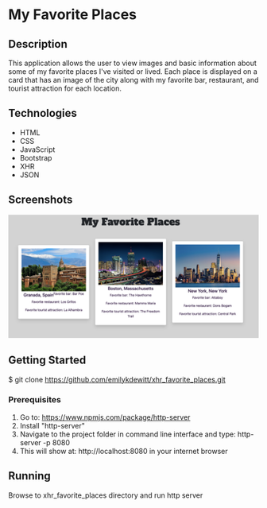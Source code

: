 # My Favorite Places

## Description
This application allows the user to view images and basic information about some of my favorite places I've visited or lived. Each place is displayed on a card that has an image of the city along with my favorite bar, restaurant, and tourist attraction for each location.

## Technologies
-  HTML
-  CSS
-  JavaScript
-  Bootstrap
-  XHR
-  JSON

## Screenshots
![Image of my favorite places website](https://raw.githubusercontent.com/emilykdewitt/xhr_favorite_places/master/screenshot.png)

## Getting Started
$ git clone https://github.com/emilykdewitt/xhr_favorite_places.git

### Prerequisites
1. Go to: https://www.npmjs.com/package/http-server
2. Install "http-server"
3. Navigate to the project folder in command line interface and type: http-server -p 8080
4. This will show at: http://localhost:8080 in your internet browser

## Running
Browse to xhr_favorite_places directory and run http server
